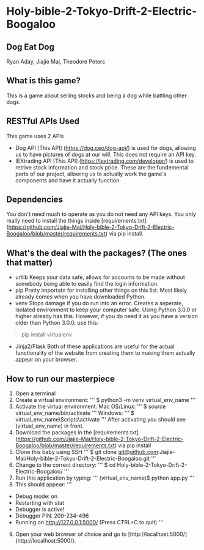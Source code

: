 # Holy-bible-2-Tokyo-Drift-2-Electric-Boogaloo
## Dog Eat Dog
Ryan Aday, Jiajie Mai, Theodore Peters

## What is this game?
This is a game about selling stocks and being a dog while battling other dogs.

## RESTful APIs Used
This game uses 2 APIs
- Dog API
[This API] (https://dog.ceo/dog-api/) is used for dogs, allowing us to have pictures of dogs at our will. This does not require an API key. 
- IEXtrading API
[This API] (https://iextrading.com/developer/) is used to retrive stock information and stock price. These are the fundemental parts of our project, allowing us to actually work the game's components and have it actually function.

## Dependencies
You don't need much to operate as you do not need any API keys. You only really need to install the things inside [requirements.txt] (https://github.com/Jiajie-Mai/Holy-bible-2-Tokyo-Drift-2-Electric-Boogaloo/blob/master/requirements.txt) via pip install.

## What's the deal with the packages? (The ones that matter)
- urllib
Keeps your data safe, allows for accounts to be made without somebody being able to easily find the login information.
- pip
Pretty importatn for installing other things on this list. Most likely already comes when you have downloaded Python.
- venv
Stops damage if you do run into an error. Creates a seperate, isolated environment to keep your computer safe. Using Python 3.0.0 or higher already has this. However, if you do need it as you have a version older than Python 3.0.0, use this:
> pip install virtualenv
- Jinja2/Flask
Both of these applications are useful for the actual functionality of the website from creating them to making them actually appear on your browser.

## How to run our masterpiece
1. Open a terminal
2. Create a virtual environment:
'''
$ python3 -m venv virtual_env_name
'''
3. Activate the virtual environment:
Mac OS/Linux:
'''
$ source virtual_env_name/bin/activate
'''
Windows:
'''
$ virtual_env_name\Scripts\activate
'''
After activating you should see (virtual_env_name) in front.
4. Download the packages in the [requirements.txt] (https://github.com/Jiajie-Mai/Holy-bible-2-Tokyo-Drift-2-Electric-Boogaloo/blob/master/requirements.txt) via pip install
5. Clone this baby using SSH
'''
$ git clone git@github.com:Jiajie-Mai/Holy-bible-2-Tokyo-Drift-2-Electric-Boogaloo.git
'''
6. Change to the correct directory:
'''
$ cd Holy-bible-2-Tokyo-Drift-2-Electric-Boogaloo/
'''
7. Run this application by typing:
'''
(virtual_env_name)$ python app.py
'''
8. This should appear: 
'''
  * Debug mode: on
  * Restarting with stat
  * Debugger is active!
  * Debugger PIN: 209-234-496
  * Running on http://127.0.0.1:5000/ (Press CTRL+C to quit)
'''
9. Open your web browser of choice and go to [http://localhost:5000/] (http://localhost:5000/).










